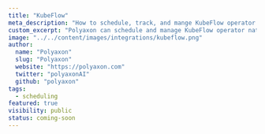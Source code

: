 ```yaml
---
title: "KubeFlow"
meta_description: "How to schedule, track, and mange KubeFlow operator on Polyaxon."
custom_excerpt: "Polyaxon can schedule and manage KubeFlow operator natively."
image: "../../content/images/integrations/kubeflow.png"
author:
  name: "Polyaxon"
  slug: "Polyaxon"
  website: "https://polyaxon.com"
  twitter: "polyaxonAI"
  github: "polyaxon"
tags: 
  - scheduling
featured: true
visibility: public
status: coming-soon
---
```


